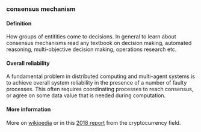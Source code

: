 ### consensus mechanism

<h4>Definition</h4><p>How groups of entitities come to decisions. In general to learn about consensus mechanisms read any textbook on decision making, automated reasoning, multi-objective decision making, operations research etc.</p><h4>Overall reliability</h4><p>A fundamental problem in distributed computing and multi-agent systems is to achieve overall system reliability in the presence of a number of faulty processes. This often requires coordinating processes to reach consensus, or agree on some data value that is needed during computation.</p><h4>More information</h4><p>More on <a href="https://en.wikipedia.org/wiki/Consensus_(computer_science)">wikipedia</a> or in this <a href="https://cryptoresearch.report/crypto-research/consensus-mechanisms/">2018 report</a> from the cryptocurrency field.</p>